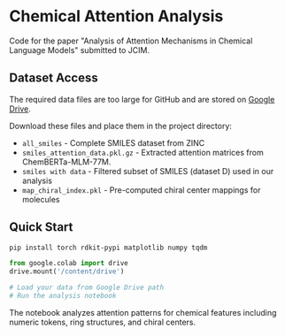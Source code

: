 # Chemical Attention Analysis

Code for the paper "Analysis of Attention Mechanisms in Chemical Language Models" submitted to JCIM.

## Dataset Access

The required data files are too large for GitHub and are stored on [Google Drive](https://drive.google.com/drive/folders/1xH1y8HN2OwwptN5jqSKX_1Mbhfw1YOQp?usp=sharing). 

Download these files and place them in the project directory:
- `all_smiles` - Complete SMILES dataset from ZINC
- `smiles_attention_data.pkl.gz` - Extracted attention matrices from ChemBERTa-MLM-77M.
- `smiles with data` - Filtered subset of SMILES (dataset D) used in our analysis
- `map_chiral_index.pkl` - Pre-computed chiral center mappings for molecules

## Quick Start

```bash
pip install torch rdkit-pypi matplotlib numpy tqdm
```

```python
from google.colab import drive
drive.mount('/content/drive')

# Load your data from Google Drive path
# Run the analysis notebook
```

The notebook analyzes attention patterns for chemical features including numeric tokens, ring structures, and chiral centers.
